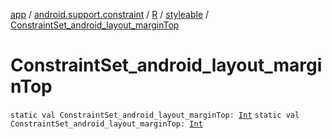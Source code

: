 [app](../../../index.md) / [android.support.constraint](../../index.md) / [R](../index.md) / [styleable](index.md) / [ConstraintSet_android_layout_marginTop](.)

# ConstraintSet_android_layout_marginTop

`static val ConstraintSet_android_layout_marginTop: `[`Int`](https://kotlinlang.org/api/latest/jvm/stdlib/kotlin/-int/index.html)
`static val ConstraintSet_android_layout_marginTop: `[`Int`](https://kotlinlang.org/api/latest/jvm/stdlib/kotlin/-int/index.html)